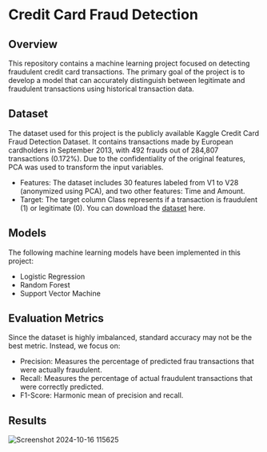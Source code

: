 
# Credit Card Fraud Detection

## Overview

This repository contains a machine learning project focused on detecting fraudulent credit card transactions. The primary goal of the project is to develop a model that can accurately distinguish between legitimate and fraudulent transactions using historical transaction data.

## Dataset

The dataset used for this project is the publicly available Kaggle Credit Card Fraud Detection Dataset. It contains transactions made by European cardholders in September 2013, with 492 frauds out of 284,807 transactions (0.172%). Due to the confidentiality of the original features, PCA was used to transform the input variables.

- Features: The dataset includes 30 features labeled from V1 to V28 (anonymized using PCA), and two other features: Time and Amount.
- Target: The target column Class represents if a transaction is fraudulent (1) or legitimate (0).
You can download the [dataset](https://www.kaggle.com/mlg-ulb/creditcardfraud) here.

## Models

The following machine learning models have been implemented in this project:
- Logistic Regression
- Random Forest
- Support Vector Machine

## Evaluation Metrics

Since the dataset is highly imbalanced, standard accuracy may not be the best metric. Instead, we focus on:
- Precision: Measures the percentage of predicted frau transactions that were actually fraudulent.
- Recall: Measures the percentage of actual fraudulent transactions that were correctly predicted.
- F1-Score: Harmonic mean of precision and recall.

## Results
![Screenshot 2024-10-16 115625](https://github.com/user-attachments/assets/0ef3f9c2-5c5e-4055-9d79-7599e36fabcd)

